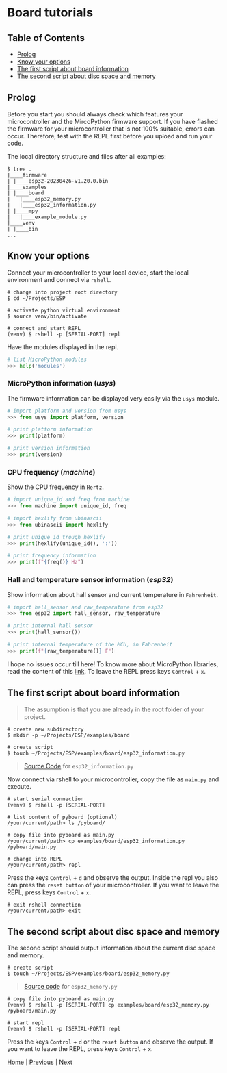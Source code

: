# Board tutorials

## Table of Contents

- [Prolog](#prolog)
- [Know your options](#know-your-options)
- [The first script about board information](#the-first-script-about-board-information)
- [The second script about disc space and memory](#the-second-script-about-disc-space-and-memory)

## Prolog

Before you start you should always check which features your microcontroller and the MircoPython firmware support. If you have flashed the firmware for your microcontroller that is not 100% suitable, errors can occur. Therefore, test with the REPL first before you upload and run your code.

The local directory structure and files after all examples:

```shell
$ tree .
|____firmware
| |____esp32-20230426-v1.20.0.bin
|____examples
| |____board
|   |____esp32_memory.py
|   |____esp32_information.py
| |____mpy
|   |____example_module.py
|____venv
| |____bin
...
```

## Know your options

Connect your microcontroller to your local device, start the local environment and connect via `rshell`.

```shell
# change into project root directory
$ cd ~/Projects/ESP

# activate python virtual environment
$ source venv/bin/activate

# connect and start REPL
(venv) $ rshell -p [SERIAL-PORT] repl
```

Have the modules displayed in the repl.

```python
# list MicroPython modules
>>> help('modules')
```

### MicroPython information (_usys_)

The firmware information can be displayed very easily via the `usys` module.

```python
# import platform and version from usys
>>> from usys import platform, version

# print platform information
>>> print(platform)

# print version information
>>> print(version)
```

### CPU frequency (_machine_)

Show the CPU frequency in `Hertz`.

```python
# import unique_id and freq from machine
>>> from machine import unique_id, freq

# import hexlify from ubinascii
>>> from ubinascii import hexlify

# print unique id trough hexlify
>>> print(hexlify(unique_id(), ':'))

# print frequency information
>>> print(f"{freq()} Hz")
```

### Hall and temperature sensor information (_esp32_)

Show information about hall sensor and current temperature in `Fahrenheit`.

```python
# import hall_sensor and raw_temperature from esp32
>>> from esp32 import hall_sensor, raw_temperature

# print internal hall sensor
>>> print(hall_sensor())

# print internal temperature of the MCU, in Fahrenheit
>>> print(f"{raw_temperature()} F")
```

I hope no issues occur till here! To know more about MicroPython libraries, read the content of this [link](https://docs.micropython.org/en/latest/). To leave the REPL press keys `Control` + `x`.

## The first script about board information

> The assumption is that you are already in the root folder of your project.

```shell
# create new subdirectory
$ mkdir -p ~/Projects/ESP/examples/board

# create script
$ touch ~/Projects/ESP/examples/board/esp32_information.py
```

> [Source Code](../examples/board/esp32_information.py) for `esp32_information.py`

Now connect via rshell to your microcontroller, copy the file as `main.py` and execute.

```shell
# start serial connection
(venv) $ rshell -p [SERIAL-PORT]

# list content of pyboard (optional)
/your/current/path> ls /pyboard/

# copy file into pyboard as main.py
/your/current/path> cp examples/board/esp32_information.py /pyboard/main.py

# change into REPL
/your/current/path> repl
```

Press the keys `Control` + `d` and observe the output. Inside the repl you also can press the `reset button` of your microcontroller. If you want to leave the REPL, press keys `Control` + `x`.

```shell
# exit rshell connection
/your/current/path> exit
```

## The second script about disc space and memory

The second script should output information about the current disc space and memory.

```shell
# create script
$ touch ~/Projects/ESP/examples/board/esp32_memory.py
```

> [Source code](../examples/board/esp32_memory.py) for `esp32_memory.py`

```shell
# copy file into pyboard as main.py
(venv) $ rshell -p [SERIAL-PORT] cp examples/board/esp32_memory.py /pyboard/main.py

# start repl
(venv) $ rshell -p [SERIAL-PORT] repl
```

Press the keys `Control` + `d` or the `reset button` and observe the output. If you want to leave the REPL, press keys `Control` + `x`.

[Home](https://github.com/Lupin3000/ESP) | [Previous](./002_frozen_code.md) | [Next](./004_wlan_tutorials.md)
